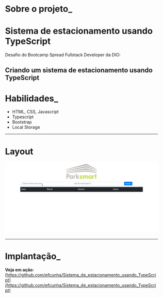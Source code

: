 # Sobre o projeto_
# Sistema de estacionamento usando TypeScript 

Desafio do Bootcamp Spread Fullstack Developer da DIO: 

Criando um sistema de estacionamento usando TypeScript
---
# Habilidades_

- HTML, CSS, Javascript
- Typescript
- Bootstrap
- Local Storage

---
# Layout

<img src="./assets/images/layout.gif" alt="Parking Control System" />

---

# Implantação_

**Veja em ação**: [https://github.com/efcunha/Sistema_de_estacionamento_usando_TypeScript](https://github.com/efcunha/Sistema_de_estacionamento_usando_TypeScript)
